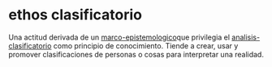 # ethos clasificatorio

Una actitud derivada de un [marco-epistemologico](marco-epistemologico.md)que privilegia el [analisis-clasificatorio](analisis-clasificatorio.md) como principio de conocimiento. Tiende a crear, usar y promover clasificaciones de personas o cosas para interpretar una realidad.
